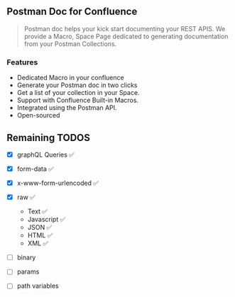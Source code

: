 ## Postman Doc for Confluence
> Postman doc helps your kick start documenting your REST APIS. We provide a Macro, Space Page dedicated to generating documentation from your Postman Collections.

### Features

- Dedicated Macro in your confluence
- Generate your Postman doc in two clicks
- Get a list of your collection in your Space.
- Support with Confluence Built-in Macros.
- Integrated using the Postman API.
- Open-sourced

## Remaining TODOS

- [X] graphQL Queries ✅
- [X] form-data ✅
- [X] x-www-form-urlencoded ✅
- [X] raw ✅
  - Text ✅
  - Javascript ✅
  - JSON ✅
  - HTML ✅
  - XML ✅
- [ ] binary
- [ ] params
- [ ] path variables



